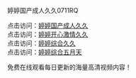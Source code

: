 婷婷国产成人久久0711RQ

点击访问：<a href="https://heiliaoe8ajia.pages.dev">婷婷国产成人久久</a>  
点击访问：<a href="https://heiliaoe8ajia.pages.dev">婷婷开心激情久久</a>  
点击访问：<a href="https://heiliaoe8ajia.pages.dev">婷婷综合久久</a>  
点击访问：<a href="https://heiliaoe8ajia.pages.dev">婷婷综合五月天</a>  

免费在线观看每日更新的海量高清视频内容！

<span style="display:none;">[Canonical link](https://github.com/L20250711/L20250711)</span>
